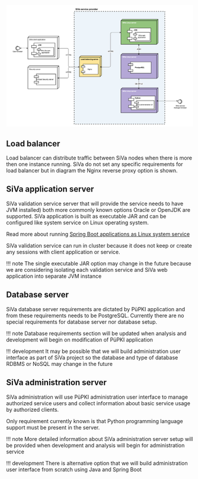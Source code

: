 <!--# Deployment view-->

![SiVa Deployment view](../img/siva/uml_siva_deployment_diagram.png)

## Load balancer

Load balancer can distribute traffic between SiVa nodes when there is more then one instance running.
SiVa do not set any specific requirements for load balancer but in diagram the Nginx reverse proxy option is shown.

## SiVa application server

SiVa validation service server that will provide the service needs to have JVM installed) both
more commonly known options Oracle or OpenJDK are supported. SiVa application is built as executable JAR and can be
configured like system service on Linux operating system.

Read more about running
[Spring Boot applications as Linux system service](https://docs.spring.io/spring-boot/docs/current/reference/html/deployment-install.html#deployment-service)

SiVa validation service can run in cluster because it does not keep or create any sessions with client application
or service.

!!! note
    The single executable JAR option may change in the future because we are considering isolating
    each validation service and SiVa web application into separate JVM instance


## Database server

SiVa database server requirements are dictated by PüPKI application and from these requirements needs to be
PostgreSQL. Currently there are no special requirements for database server nor database setup.

!!! note
    Database requirements section will be updated when analysis and development will begin on modification of
    PüPKI application

!!! development
    It may be possible that we will build administration user interface as part of SiVa project so the database
    and type of database RDBMS or NoSQL may change in the future


## SiVa administration server

SiVa administration will use PüPKI administration user interface to manage authorized service users and collect
 information about basic service usage by authorized clients.

Only requirement currently known is that Python programming language support must be present in the server.

!!! note
    More detailed information about SiVa administration server setup will be provided when development and
    analysis will begin for administration service

!!! development
    There is alternative option that we will build administration user interface from scratch using Java and
    Spring Boot
